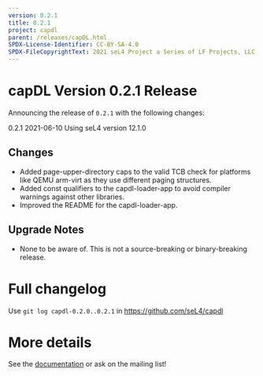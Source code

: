 ```yaml
---
version: 0.2.1
title: 0.2.1
project: capdl
parent: /releases/capDL.html
SPDX-License-Identifier: CC-BY-SA-4.0
SPDX-FileCopyrightText: 2021 seL4 Project a Series of LF Projects, LLC.
---
```

# capDL Version 0.2.1 Release

Announcing the release of `0.2.1` with the following changes:

0.2.1 2021-06-10
Using seL4 version 12.1.0

## Changes

* Added page-upper-directory caps to the valid TCB check for platforms like QEMU arm-virt as they use different paging
  structures.
* Added const qualifiers to the capdl-loader-app to avoid compiler warnings against other libraries.
* Improved the README for the capdl-loader-app.

## Upgrade Notes

* None to be aware of. This is not a source-breaking or binary-breaking release.

# Full changelog
 Use `git log capdl-0.2.0..0.2.1` in
<https://github.com/seL4/capdl>

# More details
 See the
[documentation](https://github.com/seL4/capdl/tree/master/capDL-tool/doc)
or ask on the mailing list!
